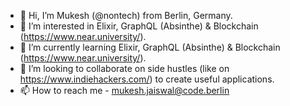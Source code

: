 - 👋 Hi, I’m Mukesh (@nontech) from Berlin, Germany.
- 👀 I’m interested in Elixir, GraphQL (Absinthe) & Blockchain (https://www.near.university/).
- 🌱 I’m currently learning Elixir, GraphQL (Absinthe) & Blockchain (https://www.near.university/).
- 💞️ I’m looking to collaborate on side hustles (like on https://www.indiehackers.com/) to create useful applications.
- 📫 How to reach me - mukesh.jaiswal@code.berlin

<!---
nontech/nontech is a ✨ special ✨ repository because its `README.md` (this file) appears on your GitHub profile.
You can click the Preview link to take a look at your changes.
--->

